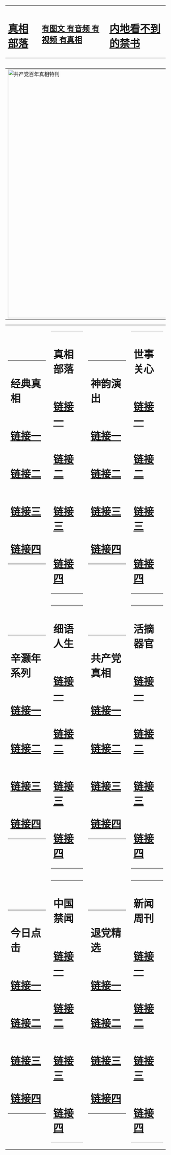 <table><tr><td><H1><a href="http://t.cn/RazRbTS">真相部落</a></H1></td><td><H2><a href="http://t.cn/RXHdIZf">有图文 有音频 有视频 有真相</a></H2><td><H1><a href="http://t.cn/RXHdeW7"> 内地看不到的禁书</a></H1></td></table><table><table><tr><td><a href="http://t.cn/RXHgP5x"><img src="http://9114.i11.ungale.com/zx/bngcd/gcdbnzx.jpg" width="780"  border="0" alt="共产党百年真相特刊"></a></td></tr></table><table><tr><td><table><tr><td ><h1>经典真相</h1></td></tr><tr><td><h1>  <a href="http://t.cn/RXEWIFU" target=_blank>链接一</a>  </h1></td></tr><tr><td><h1>  <a href="http://t.cn/RXElSqg" target=_blank>链接二</a>  </h1></td></tr><tr><td><h1>  <a href="http://po.st/7ejPlB" target=_blank>链接三</a>  </h1></td></tr><tr><td><h1>  <a href="http://t.cn/RXHdiER" target=_blank>链接四</a>  </h1></td></tr></table></td><td><table><tr><td ><h1>真相部落</h1></td></tr><tr><td><h1>  <a href="http://t.cn/RXHd6Lb" target=_blank>链接一</a>  </h1></td></tr><tr><td><h1>  <a href="http://t.cn/RXHd3r5" target=_blank>链接二</a>  </h1></td></tr><tr><td><h1>  <a href="http://po.st/aj5hNy" target=_blank>链接三</a>  </h1></td></tr><tr><td><h1>  <a href="http://t.cn/RXEWMaT" target=_blank>链接四</a>  </h1></td></tr></table></td><td><table><tr><td ><h1>神韵演出</h1></td></tr><tr><td><h1>  <a href="http://t.cn/RXHdRWN" target=_blank>链接一</a>  </h1></td></tr><tr><td><h1>  <a href="http://t.cn/RXHd1ZT" target=_blank>链接二</a>  </h1></td></tr><tr><td><h1>  <a href="http://po.st/PRPE7B" target=_blank>链接三</a>  </h1></td></tr><tr><td><h1>  <a href="http://t.cn/RXHdRp1" target=_blank>链接四</a>  </h1></td></tr></table></td><td><table><tr><td ><h1>世事关心</h1></td></tr><tr><td><h1>  <a href="http://t.cn/RXHdOZE" target=_blank>链接一</a>  </h1></td></tr><tr><td><h1>  <a href="http://t.cn/RXHdXwE" target=_blank>链接二</a>  </h1></td></tr><tr><td><h1>  <a href="http://po.st/iBlzUw" target=_blank>链接三</a>  </h1></td></tr><tr><td><h1>  <a href="http://t.cn/RXHdXwE" target=_blank>链接四</a>  </h1></td></tr></table></td></tr><tr><td><table><tr><td ><h1>辛灏年系列</h1></td></tr><tr><td><h1>  <a href="http://t.cn/RXHd96v" target=_blank>链接一</a>  </h1></td></tr><tr><td><h1>  <a href="http://t.cn/RXEWWof" target=_blank>链接二</a>  </h1></td></tr><tr><td><h1>  <a href="http://po.st/04sLFc" target=_blank>链接三</a>  </h1></td></tr><tr><td><h1>  <a href="http://t.cn/RXHdBz1" target=_blank>链接四</a>  </h1></td></tr></table></td><td><table><tr><td ><h1>细语人生</h1></td></tr><tr><td><h1>  <a href="http://t.cn/RXHdMWv" target=_blank>链接一</a>  </h1></td></tr><tr><td><h1>  <a href="http://t.cn/RXHdDP8" target=_blank>链接二</a>  </h1></td></tr><tr><td><h1>  <a href="http://po.st/7T9ZhI" target=_blank>链接三</a>  </h1></td></tr><tr><td><h1>  <a href="http://po.st/8qtm72" target=_blank>链接四</a>  </h1></td></tr></table></td><td><table><tr><td ><h1>共产党真相</h1></td></tr><tr><td><h1>  <a href="http://t.cn/RXHgP5x" target=_blank>链接一</a>  </h1></td></tr><tr><td><h1>  <a href="http://t.cn/RXHdMD4" target=_blank>链接二</a>  </h1></td></tr><tr><td><h1>  <a href="http://po.st/Hnp195" target=_blank>链接三</a>  </h1></td></tr><tr><td><h1>  <a href="http://t.cn/RXEWjxG" target=_blank>链接四</a>  </h1></td></tr></table></td><td><table><tr><td ><h1>活摘器官</h1></td></tr><tr><td><h1>  <a href="http://t.cn/RXHdW0o" target=_blank>链接一</a>  </h1></td></tr><tr><td><h1>  <a href="http://t.cn/RXHdBkK" target=_blank>链接二</a>  </h1></td></tr><tr><td><h1>  <a href="http://po.st/17ZyXG" target=_blank>链接三</a>  </h1></td></tr><tr><td><h1>  <a href="http://po.st/yuFC0p" target=_blank>链接四</a>  </h1></td></tr></table></td></tr><tr><td><table><tr><td ><h1>今日点击</h1></td></tr><tr><td><h1>  <a href="http://t.cn/RXHdCk0" target=_blank>链接一</a>  </h1></td></tr><tr><td><h1>  <a href="http://t.cn/RXEWahD" target=_blank>链接二</a>  </h1></td></tr><tr><td><h1>  <a href="http://po.st/9PN4Mn" target=_blank>链接三</a>  </h1></td></tr><tr><td><h1>  <a href="http://po.st/3rI9dh" target=_blank>链接四</a>  </h1></td></tr></table></td><td><table><tr><td ><h1>中国禁闻</h1></td></tr><tr><td><h1>  <a href="http://t.cn/RXHdNcw" target=_blank>链接一</a>  </h1></td></tr><tr><td><h1>  <a href="http://t.cn/RXHdJ7j" target=_blank>链接二</a>  </h1></td></tr><tr><td><h1>  <a href="http://po.st/JjtRJ4" target=_blank>链接三</a>  </h1></td></tr><tr><td><h1>  <a href="http://po.st/JjtRJ4" target=_blank>链接四</a>  </h1></td></tr></table></td><td><table><tr><td ><h1>退党精选</h1></td></tr><tr><td><h1>  <a href="http://t.cn/RXHdSlW" target=_blank>链接一</a>  </h1></td></tr><tr><td><h1>  <a href="http://t.cn/RXHdkQl" target=_blank>链接二</a>  </h1></td></tr><tr><td><h1>  <a href="http://po.st/Ath7Va" target=_blank>链接三</a>  </h1></td></tr><tr><td><h1>  <a href="http://po.st/5NpwnP" target=_blank>链接四</a>  </h1></td></tr></table></td><td><table><tr><td ><h1>新闻周刊</h1></td></tr><tr><td><h1>  <a href="http://t.cn/RXHdozL" target=_blank>链接一</a>  </h1></td></tr><tr><td><h1>  <a href="http://t.cn/RXHd8PL" target=_blank>链接二</a>  </h1></td></tr><tr><td><h1>  <a href="http://t.cn/RXHddpT" target=_blank>链接三</a>  </h1></td></tr><tr><td><h1>  <a href="http://po.st/5r9MWn" target=_blank>链接四</a>  </h1></td></tr></table></td></tr></table>
